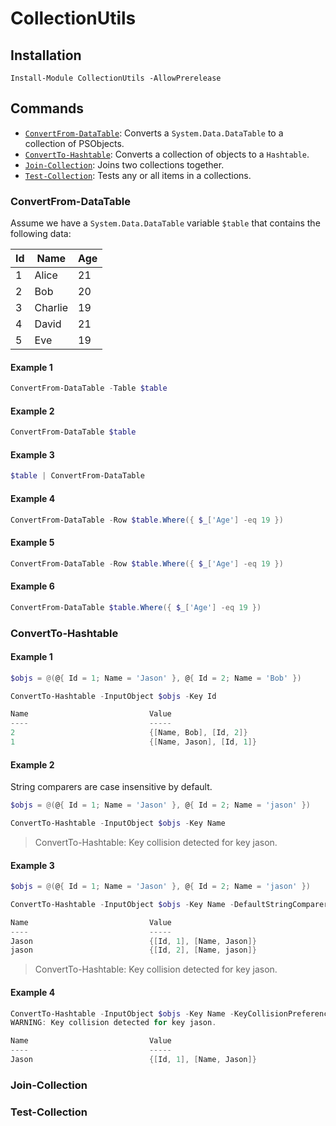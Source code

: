 # CollectionUtils

## Installation

`Install-Module CollectionUtils -AllowPrerelease`

## Commands

- [`ConvertFrom-DataTable`](###ConvertFrom-DataTable): Converts a `System.Data.DataTable` to a collection of PSObjects.
- [`ConvertTo-Hashtable`](###ConvertTo-Hashtable): Converts a collection of objects to a `Hashtable`.
- [`Join-Collection`](###Join-Collection): Joins two collections together.
- [`Test-Collection`](###Test-Collection): Tests any or all items in a collections.

### ConvertFrom-DataTable

Assume we have a `System.Data.DataTable` variable `$table` that contains the following data:

| Id | Name    | Age |
|----|---------|-----|
| 1  | Alice   | 21  |
| 2  | Bob     | 20  |
| 3  | Charlie | 19  |
| 4  | David   | 21  |
| 5  | Eve     | 19  |

#### Example 1

```powershell
ConvertFrom-DataTable -Table $table
```

#### Example 2

```powershell
ConvertFrom-DataTable $table
```

#### Example 3

```powershell
$table | ConvertFrom-DataTable
```

#### Example 4

```powershell
ConvertFrom-DataTable -Row $table.Where({ $_['Age'] -eq 19 })
```

#### Example 5

```powershell
ConvertFrom-DataTable -Row $table.Where({ $_['Age'] -eq 19 })
```

#### Example 6

```powershell
ConvertFrom-DataTable $table.Where({ $_['Age'] -eq 19 })
```

### ConvertTo-Hashtable

#### Example 1

```powershell
$objs = @(@{ Id = 1; Name = 'Jason' }, @{ Id = 2; Name = 'Bob' })

ConvertTo-Hashtable -InputObject $objs -Key Id

Name                           Value
----                           -----
2                              {[Name, Bob], [Id, 2]}
1                              {[Name, Jason], [Id, 1]}
```

#### Example 2

String comparers are case insensitive by default.

```powershell
$objs = @(@{ Id = 1; Name = 'Jason' }, @{ Id = 2; Name = 'jason' })

ConvertTo-Hashtable -InputObject $objs -Key Name
```

> ConvertTo-Hashtable: Key collision detected for key jason.

#### Example 3


```powershell
$objs = @(@{ Id = 1; Name = 'Jason' }, @{ Id = 2; Name = 'jason' })

ConvertTo-Hashtable -InputObject $objs -Key Name -DefaultStringComparer ([StringComparer]::Ordinal)

Name                           Value
----                           -----
Jason                          {[Id, 1], [Name, Jason]}
jason                          {[Id, 2], [Name, jason]}
```

> ConvertTo-Hashtable: Key collision detected for key jason.

#### Example 4

```powershell
ConvertTo-Hashtable -InputObject $objs -Key Name -KeyCollisionPreference Warn
WARNING: Key collision detected for key jason.

Name                           Value
----                           -----
Jason                          {[Id, 1], [Name, Jason]}
```


### Join-Collection

### Test-Collection

